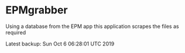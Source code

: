# EPMgrabber
Using a database from the EPM app this application scrapes the files as required


Latest backup: Sun Oct 6 06:28:01 UTC 2019
